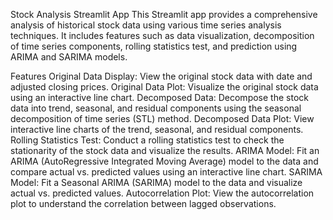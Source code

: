 Stock Analysis Streamlit App
This Streamlit app provides a comprehensive analysis of historical stock data using various time series analysis techniques. It includes features such as data visualization, decomposition of time series components, rolling statistics test, and prediction using ARIMA and SARIMA models.

Features
Original Data Display: View the original stock data with date and adjusted closing prices.
Original Data Plot: Visualize the original stock data using an interactive line chart.
Decomposed Data: Decompose the stock data into trend, seasonal, and residual components using the seasonal decomposition of time series (STL) method.
Decomposed Data Plot: View interactive line charts of the trend, seasonal, and residual components.
Rolling Statistics Test: Conduct a rolling statistics test to check the stationarity of the stock data and visualize the results.
ARIMA Model: Fit an ARIMA (AutoRegressive Integrated Moving Average) model to the data and compare actual vs. predicted values using an interactive line chart.
SARIMA Model: Fit a Seasonal ARIMA (SARIMA) model to the data and visualize actual vs. predicted values.
Autocorrelation Plot: View the autocorrelation plot to understand the correlation between lagged observations.
